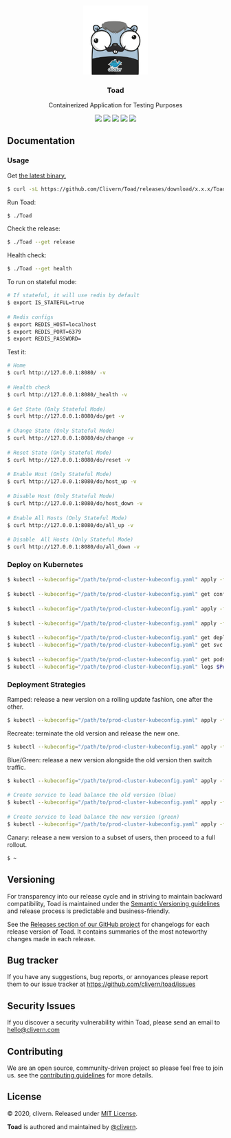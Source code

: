 <p align="center">
    <img alt="Toad Logo" src="https://raw.githubusercontent.com/clivern/Toad/master/assets/img/gopher.png?v=0.2.4" width="150" />
    <h3 align="center">Toad</h3>
    <p align="center">Containerized Application for Testing Purposes</p>
    <p align="center">
        <a href="https://travis-ci.com/Clivern/Toad"><img src="https://travis-ci.com/Clivern/Toad.svg?branch=master"></a>
        <a href="https://github.com/Clivern/Toad/releases"><img src="https://img.shields.io/badge/Version-0.2.4-red.svg"></a>
        <a href="https://goreportcard.com/report/github.com/Clivern/Toad"><img src="https://goreportcard.com/badge/github.com/clivern/Toad?v=0.2.4"></a>
        <a href="https://hub.docker.com/r/clivern/toad"><img src="https://img.shields.io/badge/Docker-Latest-green"></a>
        <a href="https://github.com/Clivern/Toad/blob/master/LICENSE"><img src="https://img.shields.io/badge/LICENSE-MIT-orange.svg"></a>
    </p>
</p>

## Documentation

### Usage

Get [the latest binary.](https://github.com/Clivern/Toad/releases)

```zsh
$ curl -sL https://github.com/Clivern/Toad/releases/download/x.x.x/Toad_x.x.x_OS_x86_64.tar.gz | tar xz
```

Run Toad:

```zsh
$ ./Toad
```

Check the release:

```zsh
$ ./Toad --get release
```

Health check:

```zsh
$ ./Toad --get health
```

To run on stateful mode:

```zsh
# If stateful, it will use redis by default
$ export IS_STATEFUL=true

# Redis configs
$ export REDIS_HOST=localhost
$ export REDIS_PORT=6379
$ export REDIS_PASSWORD=
```

Test it:

```zsh
# Home
$ curl http://127.0.0.1:8080/ -v

# Health check
$ curl http://127.0.0.1:8080/_health -v

# Get State (Only Stateful Mode)
$ curl http://127.0.0.1:8080/do/get -v

# Change State (Only Stateful Mode)
$ curl http://127.0.0.1:8080/do/change -v

# Reset State (Only Stateful Mode)
$ curl http://127.0.0.1:8080/do/reset -v

# Enable Host (Only Stateful Mode)
$ curl http://127.0.0.1:8080/do/host_up -v

# Disable Host (Only Stateful Mode)
$ curl http://127.0.0.1:8080/do/host_down -v

# Enable All Hosts (Only Stateful Mode)
$ curl http://127.0.0.1:8080/do/all_up -v

# Disable  All Hosts (Only Stateful Mode)
$ curl http://127.0.0.1:8080/do/all_down -v
```

### Deploy on Kubernetes

```zsh
$ kubectl --kubeconfig="/path/to/prod-cluster-kubeconfig.yaml" apply -f deployment/k8s/configs.yaml --record

$ kubectl --kubeconfig="/path/to/prod-cluster-kubeconfig.yaml" get configmaps configs -o yaml

$ kubectl --kubeconfig="/path/to/prod-cluster-kubeconfig.yaml" apply -f deployment/k8s/redis.yaml --record

$ kubectl --kubeconfig="/path/to/prod-cluster-kubeconfig.yaml" apply -f deployment/k8s/toad.yaml --record

$ kubectl --kubeconfig="/path/to/prod-cluster-kubeconfig.yaml" get deployments -o wide
$ kubectl --kubeconfig="/path/to/prod-cluster-kubeconfig.yaml" get svc -o wide

$ kubectl --kubeconfig="/path/to/prod-cluster-kubeconfig.yaml" get pods -o wide
$ kubectl --kubeconfig="/path/to/prod-cluster-kubeconfig.yaml" logs $PodName
```

### Deployment Strategies

Ramped: release a new version on a rolling update fashion, one after the other.

```zsh
$ kubectl --kubeconfig="/path/to/prod-cluster-kubeconfig.yaml" apply -f deployment/k8s/ramped/toad_ramped_strategy.yaml --record
```

Recreate: terminate the old version and release the new one.

```zsh
$ kubectl --kubeconfig="/path/to/prod-cluster-kubeconfig.yaml" apply -f deployment/k8s/recreate/toad_recreate_strategy.yaml --record
```

Blue/Green: release a new version alongside the old version then switch traffic.

```zsh
$ kubectl --kubeconfig="/path/to/prod-cluster-kubeconfig.yaml" apply -f deployment/k8s/blue_green/toad_blue_green_strategy.yaml --record

# Create service to load balance the old version (blue)
$ kubectl --kubeconfig="/path/to/prod-cluster-kubeconfig.yaml" apply -f deployment/k8s/blue_green/switch_to_blue.yaml --record

# Create service to load balance the new version (green)
$ kubectl --kubeconfig="/path/to/prod-cluster-kubeconfig.yaml" apply -f deployment/k8s/blue_green/switch_to_green.yaml --record
```

Canary: release a new version to a subset of users, then proceed to a full rollout.

```zsh
$ ~
```


## Versioning

For transparency into our release cycle and in striving to maintain backward compatibility, Toad is maintained under the [Semantic Versioning guidelines](https://semver.org/) and release process is predictable and business-friendly.

See the [Releases section of our GitHub project](https://github.com/clivern/toad/releases) for changelogs for each release version of Toad. It contains summaries of the most noteworthy changes made in each release.


## Bug tracker

If you have any suggestions, bug reports, or annoyances please report them to our issue tracker at https://github.com/clivern/toad/issues


## Security Issues

If you discover a security vulnerability within Toad, please send an email to [hello@clivern.com](mailto:hello@clivern.com)


## Contributing

We are an open source, community-driven project so please feel free to join us. see the [contributing guidelines](CONTRIBUTING.md) for more details.


## License

© 2020, clivern. Released under [MIT License](https://opensource.org/licenses/mit-license.php).

**Toad** is authored and maintained by [@clivern](http://github.com/clivern).
